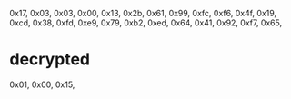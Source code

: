 0x17, 0x03, 0x03, 0x00, 0x13,
0x2b, 0x61, 0x99, 0xfc, 0xf6, 0x4f, 0x19, 0xcd, 0x38, 0xfd, 0xe9, 0x79, 0xb2, 0xed, 0x64, 0x41,
0x92, 0xf7, 0x65,

# decrypted

0x01, 0x00, 0x15,